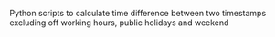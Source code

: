 Python scripts to calculate time difference between two timestamps excluding off working hours, public holidays and weekend
